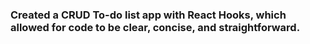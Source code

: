 ###  Created a CRUD To-do list app with React Hooks, which allowed for code to be clear, concise, and straightforward.